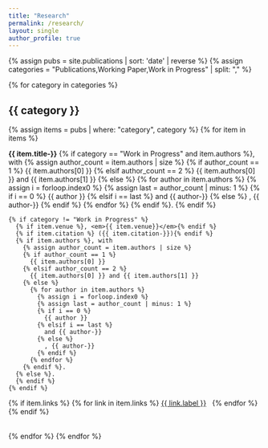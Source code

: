 ```yaml
---
title: "Research"
permalink: /research/
layout: single
author_profile: true
---
```


{% assign pubs = site.publications | sort: 'date' | reverse %}
{% assign categories = "Publications,Working Paper,Work in Progress" | split: "," %}

{% for category in categories %}
## {{ category }}

{% assign items = pubs | where: "category", category %}
{% for item in items %}
<div style="margin-bottom: 2rem;">
  <p>
    <strong>{{ item.title-}}</strong>
    {% if category == "Work in Progress" and item.authors %}, with 
      {% assign author_count = item.authors | size %}
      {% if author_count == 1 %}
        {{ item.authors[0] }}
      {% elsif author_count == 2 %}
        {{ item.authors[0] }} and {{ item.authors[1] }}
      {% else %}
        {% for author in item.authors %}
          {% assign i = forloop.index0 %}
          {% assign last = author_count | minus: 1 %}
          {% if i == 0 %}
            {{ author }}
          {% elsif i == last %}
            and {{ author-}}
          {% else %}
            , {{ author-}}
          {% endif %}
        {% endfor %}
      {% endif %}.
    {% endif %}

    {% if category != "Work in Progress" %}
      {% if item.venue %}, <em>{{ item.venue}}</em>{% endif %}
      {% if item.citation %} ({{ item.citation-}}){% endif %}
      {% if item.authors %}, with 
        {% assign author_count = item.authors | size %}
        {% if author_count == 1 %}
          {{ item.authors[0] }}
        {% elsif author_count == 2 %}
          {{ item.authors[0] }} and {{ item.authors[1] }}
        {% else %}
          {% for author in item.authors %}
            {% assign i = forloop.index0 %}
            {% assign last = author_count | minus: 1 %}
            {% if i == 0 %}
              {{ author }}
            {% elsif i == last %}
              and {{ author-}}
            {% else %}
              , {{ author-}}
            {% endif %}
          {% endfor %}
        {% endif %}.
      {% else %}.
      {% endif %}
    {% endif %}
  </p>

  {% if item.links %}
    {% for link in item.links %}
      <a href="{{ link.url }}" class="btn" target="_blank" rel="noopener" style="margin-right: 0.5rem;">{{ link.label }}</a>
    {% endfor %}
  {% endif %}
</div>
{% endfor %}
{% endfor %}
